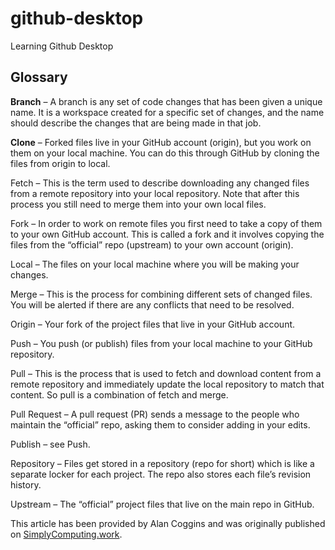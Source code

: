 # github-desktop
Learning Github Desktop

## Glossary

**Branch** – A branch is any set of code changes that has been given a unique name. It is a workspace created for a specific set of changes, and the name should describe the changes that are being made in that job.

**Clone** – Forked files live in your GitHub account (origin), but you work on them on your local machine. You can do this through GitHub by cloning the files from origin to local.

Fetch – This is the term used to describe downloading any changed files from a remote repository into your local repository. Note that after this process you still need to merge them into your own local files.

Fork – In order to work on remote files you first need to take a copy of them to your own GitHub account. This is called a fork and it involves copying the files from the “official” repo (upstream) to your own account (origin).

Local – The files on your local machine where you will be making your changes.

Merge – This is the process for combining different sets of changed files. You will be alerted if there are any conflicts that need to be resolved.

Origin – Your fork of the project files that live in your GitHub account.

Push – You push (or publish) files from your local machine to your GitHub repository.

Pull – This is the process that is used to fetch and download content from a remote repository and immediately update the local repository to match that content. So pull is a combination of fetch and merge.

Pull Request – A pull request (PR) sends a message to the people who maintain the “official” repo, asking them to consider adding in your edits.

Publish – see Push.

Repository – Files get stored in a repository (repo for short) which is like a separate locker for each project. The repo also stores each file’s revision history.

Upstream – The “official” project files that live on the main repo in GitHub.

This article has been provided by Alan Coggins and was originally published on [SimplyComputing.work](http://SimplyComputing.work).
